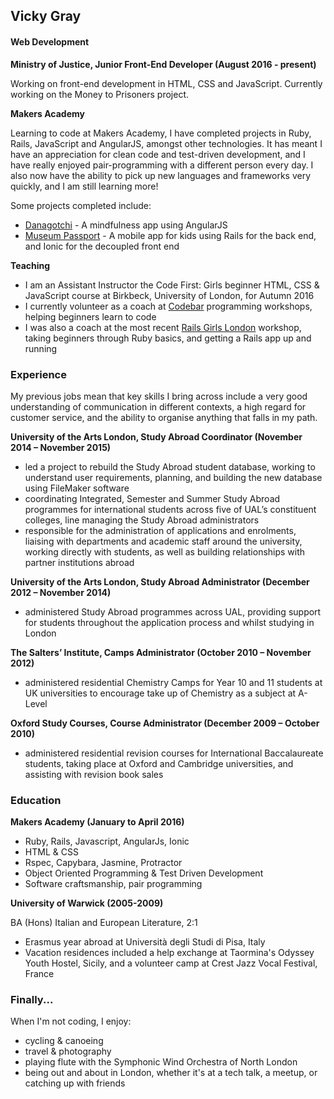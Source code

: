 ## Vicky Gray

#### Web Development

**Ministry of Justice, Junior Front-End Developer (August 2016 - present)**

Working on front-end development in HTML, CSS and JavaScript. Currently working on the Money to Prisoners project.

**Makers Academy**

Learning to code at Makers Academy, I have completed projects in Ruby, Rails, JavaScript and AngularJS, amongst other technologies. It has meant I have an appreciation for clean code and test-driven development, and I have really enjoyed pair-programming with a different person every day. I also now have the ability to pick up new languages and frameworks very quickly, and I am still learning more!

Some projects completed include:
- [Danagotchi](https://github.com/vickymg/danagotchi "Danagotchi") - A mindfulness app using AngularJS
- [Museum Passport](https://github.com/vickymg/frontend_museum_passport "Museum Passport") - A mobile app for kids using Rails for the back end, and Ionic for the decoupled front end


**Teaching**

- I am an Assistant Instructor the Code First: Girls beginner HTML, CSS & JavaScript course at Birkbeck, University of London, for Autumn 2016
- I currently volunteer as a coach at [Codebar](http://www.codebar.io/ "Codebar") programming workshops, helping beginners learn to code
- I was also a coach at the most recent [Rails Girls London](http://railsgirls.london/ "Rails Girls London") workshop, taking beginners through Ruby basics, and getting a Rails app up and running


### Experience

My previous jobs mean that key skills I bring across include a very good understanding of communication in different contexts, a high regard for customer service, and the ability to organise anything that falls in my path.

**University of the Arts London, Study Abroad Coordinator (November 2014 – November 2015)**
* led a project to rebuild the Study Abroad student database, working to understand user requirements, planning, and building the new database using FileMaker software
* coordinating Integrated, Semester and Summer Study Abroad programmes for international students across five of UAL’s constituent colleges, line managing the Study Abroad administrators
* responsible for the administration of applications and enrolments, liaising with departments and academic staff around the university, working directly with students, as well as building relationships with partner institutions abroad

**University of the Arts London, Study Abroad Administrator (December 2012 – November 2014)**
* administered Study Abroad programmes across UAL, providing support for students throughout the application process and whilst studying in London

**The Salters’ Institute, Camps Administrator (October 2010 – November 2012)**
* administered residential Chemistry Camps for Year 10 and 11 students at UK universities to encourage take up of Chemistry as a subject at A-Level

**Oxford Study Courses, Course Administrator (December 2009 – October 2010)**
* administered residential revision courses for International Baccalaureate students, taking place at Oxford and Cambridge universities, and assisting with revision book sales

### Education

**Makers Academy (January to April 2016)**

- Ruby, Rails, Javascript, AngularJs, Ionic
- HTML & CSS
- Rspec, Capybara, Jasmine, Protractor 
- Object Oriented Programming & Test Driven Development
- Software craftsmanship, pair programming

**University of Warwick (2005-2009)**

BA (Hons) Italian and European Literature, 2:1
- Erasmus year abroad at Università degli Studi di Pisa, Italy
- Vacation residences included a help exchange at Taormina's Odyssey Youth Hostel, Sicily, and
  a volunteer camp at Crest Jazz Vocal Festival, France

### Finally...

When I'm not coding, I enjoy:

* cycling & canoeing
* travel & photography
* playing flute with the Symphonic Wind Orchestra of North London
* being out and about in London, whether it's at a tech talk, a meetup, or catching up with friends
